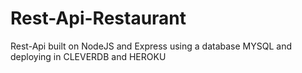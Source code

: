 # Rest-Api-Restaurant
Rest-Api built on NodeJS and Express using a database MYSQL and deploying in CLEVERDB and HEROKU
